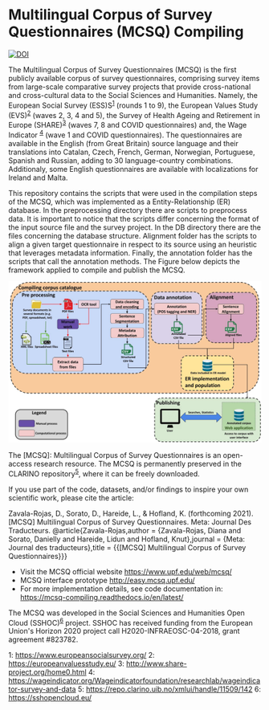 # Multilingual Corpus of Survey Questionnaires (MCSQ) Compiling
[![DOI](https://zenodo.org/badge/206563769.svg)](https://zenodo.org/badge/latestdoi/206563769)

The Multilingual Corpus of Survey Questionnaires (MCSQ) is the first publicly available corpus of survey questionnaires, comprising survey items from large-scale comparative survey projects that provide cross-national and cross-cultural data to the Social Sciences and Humanities.
Namely, the European Social Survey (ESS)S<sup>[1](#ess)</sup> (rounds 1 to 9), the European Values Study (EVS)<sup>[2](#evs)</sup> (waves 2, 3, 4 and 5), the Survey of Health Ageing and Retirement in Europe (SHARE)<sup>[3](#share)</sup> (waves 7, 8 and COVID questionnaires) and, the Wage Indicator <sup>[4](#wis)</sup> (wave 1 and COVID questionnaires). 
The questionnaires are available in the English (from Great Britain) source language and their translations into Catalan, Czech, French, German, Norwegian, Portuguese, Spanish  and Russian, adding to 30 language-country combinations. Additionaly, some English questionnaires are available with localizations for Ireland and Malta.

This repository contains the scripts that were used in the compilation steps of the MCSQ, which was implemented as a Entity-Relationship (ER) database.
In the preprocessing directory there are scripts to preprocess data. It is important to notice that the scripts differ concerning the format of the input source file and the survey project.
In the DB directory there are the files concerning the database structure.
Alignment folder has the scripts to align a given target questionnaire in respect to its source using an heuristic that leverages metadata information.
Finally, the annotation folder has the scripts that call the annotation methods.
The Figure below depicts the framework applied to compile and publish the MCSQ.

![alt text](framework_v3.jpg)

The [MCSQ]: Multilingual Corpus of Survey Questionnaires is an open-access research resource. 
The MCSQ is permanently preserved in the CLARINO repository<sup>[5](#clarino)</sup>, where it can be freely downloaded.

If you use part of the code, datasets, and/or findings to inspire your own scientific work, please cite the article:

Zavala-Rojas, D., Sorato, D., Hareide, L., & Hofland, K. (forthcoming 2021). [MCSQ] Multilingual Corpus of Survey Questionnaires. Meta: Journal Des Traducteurs.
@article{Zavala-Rojas,author = {Zavala-Rojas, Diana and Sorato, Danielly and Hareide, Lidun and Hofland, Knut},journal = {Meta: Journal des traducteurs},title = {{[MCSQ] Multilingual Corpus of Survey Questionnaires}}}

* Visit the MCSQ official website https://www.upf.edu/web/mcsq/
* MCSQ interface prototype http://easy.mcsq.upf.edu/
* For more implementation details, see code documentation in: https://mcsq-compiling.readthedocs.io/en/latest/

The MCSQ was developed in the Social Sciences and Humanities Open Cloud (SSHOC)<sup>[6](#sshoc)</sup> project. SSHOC has received funding from the European Union's Horizon 2020 project call H2020-INFRAEOSC-04-2018, grant agreement #823782.

<a name="ess">1</a>: https://www.europeansocialsurvey.org/
<a name="evs">2</a>: https://europeanvaluesstudy.eu/
<a name="share">3</a>: http://www.share-project.org/home0.html
<a name="wis">4</a>: https://wageindicator.org/Wageindicatorfoundation/researchlab/wageindicator-survey-and-data
<a name="clarino">5</a>: https://repo.clarino.uib.no/xmlui/handle/11509/142
<a name="sshoc">6</a>: https://sshopencloud.eu/
